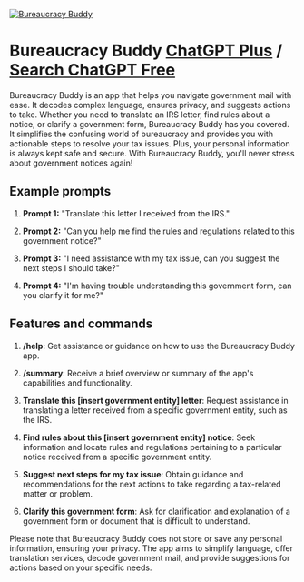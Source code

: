 
[![Bureaucracy Buddy](https://files.oaiusercontent.com/file-8TVOOJxWNp7opEKBvEUX97O1?se=2123-10-16T20%3A23%3A03Z&sp=r&sv=2021-08-06&sr=b&rscc=max-age%3D31536000%2C%20immutable&rscd=attachment%3B%20filename%3Dd488d941-bce5-42b9-8174-04c73d0787ee.png&sig=QUR4ReUTgrCgKxJbpPF9cj99B/apHcwzCargYetl%2BYc%3D)](https://chat.openai.com/g/g-xZAbnpaYR-bureaucracy-buddy)

# Bureaucracy Buddy [ChatGPT Plus](https://chat.openai.com/g/g-xZAbnpaYR-bureaucracy-buddy) / [Search ChatGPT Free](https://gptcall.net/index.html#/?search=Bureaucracy%20Buddy)

Bureaucracy Buddy is an app that helps you navigate government mail with ease. It decodes complex language, ensures privacy, and suggests actions to take. Whether you need to translate an IRS letter, find rules about a notice, or clarify a government form, Bureaucracy Buddy has you covered. It simplifies the confusing world of bureaucracy and provides you with actionable steps to resolve your tax issues. Plus, your personal information is always kept safe and secure. With Bureaucracy Buddy, you'll never stress about government notices again!

## Example prompts

1. **Prompt 1:** "Translate this letter I received from the IRS."

2. **Prompt 2:** "Can you help me find the rules and regulations related to this government notice?"

3. **Prompt 3:** "I need assistance with my tax issue, can you suggest the next steps I should take?"

4. **Prompt 4:** "I'm having trouble understanding this government form, can you clarify it for me?"

## Features and commands

1. **/help**: Get assistance or guidance on how to use the Bureaucracy Buddy app.

2. **/summary**: Receive a brief overview or summary of the app's capabilities and functionality.

3. **Translate this [insert government entity] letter**: Request assistance in translating a letter received from a specific government entity, such as the IRS.

4. **Find rules about this [insert government entity] notice**: Seek information and locate rules and regulations pertaining to a particular notice received from a specific government entity.

5. **Suggest next steps for my tax issue**: Obtain guidance and recommendations for the next actions to take regarding a tax-related matter or problem.

6. **Clarify this government form**: Ask for clarification and explanation of a government form or document that is difficult to understand.

Please note that Bureaucracy Buddy does not store or save any personal information, ensuring your privacy. The app aims to simplify language, offer translation services, decode government mail, and provide suggestions for actions based on your specific needs.


